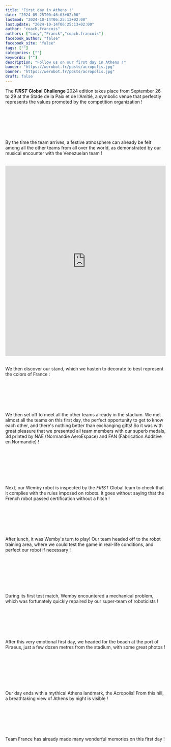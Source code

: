 ```yaml
---
title: "First day in Athens !"
date: "2024-09-25T00:46:03+02:00"
lastmod: "2024-10-14T06:25:13+02:00"
lastupdate: "2024-10-14T06:25:13+02:00"
author: "coach.francois"
authors: ["Lucy","Franck","coach.francois"]
facebook_author: "false"
facebook_site: "false"
tags: [""]
categories: [""]
keywords: [""]
description: "Follow us on our first day in Athens !"
baneer: "https://werobot.fr/posts/acropolis.jpg"
banner: "https://werobot.fr/posts/acropolis.jpg"
draft: false
---
```

The ***FIRST*** **Global Challenge** 2024 edition takes place from September 26 to 29 at the Stade de la Paix et de l'Amitié, a symbolic venue that perfectly represents the values promoted by the competition organization !

<br><br>
<center>
<div style="width: 100%; max-width: 700px;">
<img src="https://werobot.fr/posts/stadium.jpg"alt="">
</div>
</center>
<br><br>

By the time the team arrives, a festive atmosphere can already be felt among all the other teams from all over the world, as demonstrated by our musical encounter with the Venezuelan team !

<br>
<iframe class="youtube-player" width="100%" height="597" src="https://youtube.com/embed/NVu7DVMlx-o?
version=3&amp;rel=1&amp;showsearch=0&amp;showinfo=1&amp;iv_load_policy=1&amp;fs=1&amp;hl=fr-FR&amp;autohide=2&amp;wmode=transparent" allowfullscreen="true" style="border:0;" sandbox="allow-scripts allow-same-origin allow-popups allow-presentation allow-popups-to-escape-sandbox"></iframe>
<br><br>

We then discover our stand, which we hasten to decorate to best represent the colors of France :

<br><br>
<center>
<div style="width: 100%; max-width: 700px;">
<img src="https://werobot.fr/posts/stand.jpg" alt="">
</div>
</center>
<br><br>

We then set off to meet all the other teams already in the stadium. We met almost all the teams on this first day, the perfect opportunity to get to know each other, and there's nothing better than exchanging gifts! So it was with great pleasure that we presented all team members with our superb medals, 3d printed by NAE (Normandie AeroEspace) and FAN (Fabrication Additive en Normandie) !

<br><br>
<center>
<div style="width: 100%; max-width: 700px;">
<img src="https://werobot.fr/posts/pierremed.jpg" alt="">
</div>
</center>
<br>

<center>
<div style="width: 100%; max-width: 700px;">
<img src="https://werobot.fr/posts/switzerland.jpg" alt="">
</div>
</center>
<br><br>

Next, our Wemby robot is inspected by the <i>FIRST</i> Global team to check that it complies with the rules imposed on robots.
It goes without saying that the French robot passed certification without a hitch ! 

<br><br>
<center>
<div style="width: 100%; max-width: 700px;">
<img src="https://werobot.fr/posts/inspectionj.jpg" alt="">
</div>
</center>
<br><br>

After lunch, it was Wemby's turn to play! Our team headed off to the robot training area, where we could test the game in real-life conditions, and perfect our robot if necessary !

<br><br>
<center>
<div style="width: 100%; max-width: 700px;">
<img src="https://werobot.fr/posts/couloir.jpg" alt="">
</div>
</div>
</center>
<br>

<center>
<div style="width: 100%; max-width: 700px;">
<img src="https://werobot.fr/posts/terrain.jpg" alt="">
</div>
</center>
<br><br>

During its first test match, Wemby encountered a mechanical problem, which was fortunately quickly repaired by our super-team of roboticists !

<br><br>
<center>
<div style="width: 100%; max-width: 700px;">
<img src="https://werobot.fr/posts/reparation.jpg" alt="">
</div>
</center>
<br><br>

After this very emotional first day, we headed for the beach at the port of Piraeus, just a few dozen metres from the stadium, with some great photos !

<br><br>
<center>
<div style="width: 100%; max-width: 700px;">
<img src="https://werobot.fr/posts/seagrp.jpg" alt="">
</div>
</center>
<br>

<center>
<div style="width: 100%; max-width: 700px;">
<img src="https://werobot.fr/posts/sea.jpg" alt="">
</div>
</center>
<br><br>

Our day ends with a mythical Athens landmark, the Acropolis! From this hill, a breathtaking view of Athens by night is visible !

<br><br>
<center>
<div style="width: 100%; max-width: 700px;">
<img src="https://werobot.fr/posts/acropolis.jpg" alt="">
</div>
</center>
<br><br>

Team France has already made many wonderful memories on this first day !






